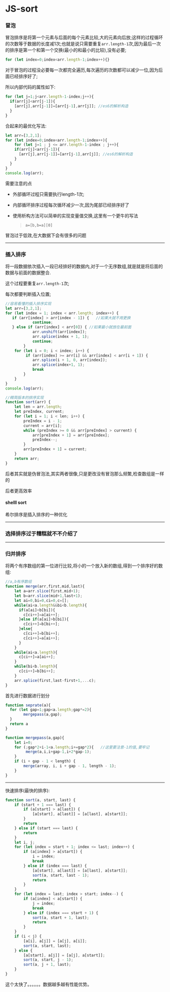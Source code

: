 # JS-sort

### 冒泡

冒泡排序是将第一个元素与后面的每个元素比较,大的元素向后放;这样的过程循环的次数等于数据的长度减1次;也就是说只需要重复`arr.length-1`次,因为最后一次的排序是第一个和第一个交换(最小的和最小的比较),没有必要;

```javascript
for (let index=0;index<arr.length-1;index++){}
```

对于冒泡的过程没必要每一次都完全遍历,每次遍历的次数都可以减少一位,因为后面已经排序好了;

所以内部代码的属性如下:

```javascript
for (let j=1;j<arr.length-1-index;j++){
  if(arr[j]<arr[j-1]){
    [arr[j],arr[j-1]]=[arr[j-1],arr[j]]; //es6的解析构造
  }
}
```

合起来的最优化写法:

```javascript
let arr=[3,2,1];
for (let index=0;index<arr.length-1;index++){
    for (let j=1 ; j <= arr.length-1-index ; j++){
    if(arr[j]<arr[j-1]){
      [arr[j],arr[j-1]]=[arr[j-1],arr[j]]; //es6的解析构造
    }
  }
}
console.log(arr);
```

需要注意的点

* 外部循环过程只需要执行length-1次;

* 内部循环排序过程每次循环减少一次,因为尾部已经排序好了

* 使用析构方法可以简单的实现变量值交换,这里有一个更牛的写法

  > `a=[b,b=a][0]`

冒泡过于低效,在大数据下会有很多的问题

***

### 插入排序

将一段数据依次插入一段已经排好的数据内,对于一个无序数组,就是就是将后面的数据与前面的数据整合.

这个过程要重复`arr.length-1`次;

每次都要判断插入位置;

```javascript
//容易看懂的插入排序实现
let arr=[3,2,1];
for (let index = 1; index < arr.length; index++) {
   if (arr[index] > arr[index - 1]) { 	//如果大就不用更换
			continue;
   } else if (arr[index] < arr[0]) { //如果最小就放在最前面
            arr.unshift(arr[index]);
            arr.splice(index + 1, 1);
            continue;
        }
    for (let i = 0; i < index; i++) {
         if (arr[index] >= arr[i] && arr[index] < arr[i + 1]) {
            arr.splice(i + 1, 0, arr[index]);
            arr.splice(index+1, 1);
            break
        }
    }
}
console.log(arr);
```



```javascript
//精简版本的排序实现
function sort(arr) {
    let len = arr.length;
    let preIndex, current;
    for (let i = 1; i < len; i++) {
        preIndex = i - 1;
        current = arr[i];
        while (preIndex >= 0 && arr[preIndex] > current) {
            arr[preIndex + 1] = arr[preIndex];
            preIndex--;
        }
        arr[preIndex + 1] = current;
    }
    return arr;
}
```

后者其实就是伪冒泡法,其实两者很像,只是更改没有冒泡那么频繁,检查数组是一样的

后者更高效率

#### shelll sort

希尔排序是插入排序的一种优化

***

### 选择排序过于糟糕就不不介绍了

***

### 归并排序

将两个有序数组的第一位进行比较,将小的一个放入新的数组,得到一个排序好的数组:

```javascript
//a,b有序数组
function merge(arr,first,mid,last){
	let a=arr.slice(first,mid+1);
  	let b=arr.slice(mid+1,last+1);
  	let ai=0,bi=0,ci=0,c=[];
 	while(ai<a.length&&bi<b.length){
      if(a[ai]<b[bi]){
        c[ci++]=a[ai++];
      }else if(a[ai]>b[bi]){
        c[ci++]=b[bi++];
      }else{
        c[ci++]=b[bi++];
        c[ci++]=a[ai++];
      }
 	}
 	while(ai<a.length){
      c[ci++]=a[ai++];
 	}
 	while(bi<b.length){
      c[ci++]=b[bi++];
 	}
 	arr.splice(first,last-first+1,...c);
}
```

首先进行数据进行划分

```javascript
function seprate(a){
  for (let gap=1;gap<a.length;gap*=2){
    	mergepass(a,gap);
  }
  return a
}
```

```javascript
function mergepass(a,gap){
  	let i=0;
	for (;gap*2+i-1<a.length;i+=gap*2){   //这里要注意-1的值,要牢记
      	 merge(a,i,i+gap-1,i+2*gap-1);
	}
    if (i + gap - 1 < length) {
        merge(array, i, i + gap - 1, length - 1);
    }
}
```

***

快速排序(最快的排序):

```javascript
function sort(a, start, last) {
    if (start + 1 === last) {
        if (a[start] > a[last]) {
            [a[start], a[last]] = [a[last], a[start]];
        }
        return
    } else if (start === last) {
        return
    }
    let i, j;
    for (let index = start + 1; index <= last; index++) {
        if (a[index] > a[start]) {
            i = index;
            break
        } else if (index === last) {
            [a[start], a[last]] = [a[last], a[start]];
            sort(a, start, last - 1);
            return
        }
    }
    for (let index = last; index > start; index--) {
        if (a[index] < a[start]) {
            j = index;
            break
        } else if (index === start + 1) {
            sort(a, start + 1, last);
            return
        }
    }
    if (i < j) {
        [a[i], a[j]] = [a[j], a[i]];
        sort(a, start, last);
    } else {
        [a[start], a[j]] = [a[j], a[start]];
        sort(a, start, j - 1);
        sort(a, j + 1, last);
    }
}
```

这个太快了。。。。。。数据越多越有性能优势。